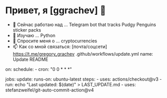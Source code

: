 # Привет, я [ggrachev] 👋

- 🔭 Сейчас работаю над ... Telegram bot that tracks Pudgy Penguins sticker packs 
- 🌱 Изучаю ...  Python
- 💬 Спросите меня о ...  cryptocurrencies
- 📫 Как со мной связаться: [почта/соцсети] https://t.me/gregory_grachev
.github/workflows/update.yml
name: Update README

on:
  schedule:
    - cron: "0 0 * * *"

jobs:
  update:
    runs-on: ubuntu-latest
    steps:
      - uses: actions/checkout@v3
      - run: echo "Last updated: $(date)" > LAST_UPDATE.md
      - uses: stefanzweifel/git-auto-commit-action@v4
